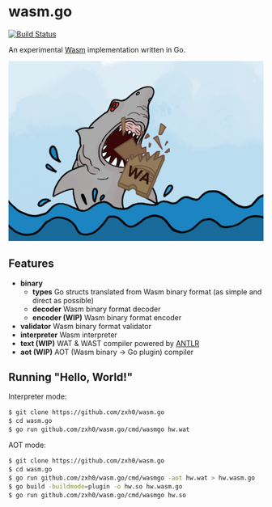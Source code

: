 # wasm.go

[![Build Status](https://travis-ci.com/zxh0/wasm.go.svg?branch=master)](https://travis-ci.com/zxh0/wasm.go)

An experimental [Wasm](https://webassembly.org/) implementation written in Go.

![jaws](jaws.png)



## Features

* **binary**
  * **types** Go structs translated from Wasm binary format (as simple and direct as possible)
  * **decoder** Wasm binary format decoder
  * **encoder (WIP)** Wasm binary format encoder
* **validator** Wasm binary format validator
* **interpreter** Wasm interpreter 
* **text (WIP)** WAT & WAST compiler powered by [ANTLR](https://www.antlr.org/)
* **aot (WIP)** AOT (Wasm binary -> Go plugin) compiler



## Running "Hello, World!"

Interpreter mode:

```bash
$ git clone https://github.com/zxh0/wasm.go
$ cd wasm.go
$ go run github.com/zxh0/wasm.go/cmd/wasmgo hw.wat
```

AOT mode:

```bash
$ git clone https://github.com/zxh0/wasm.go
$ cd wasm.go
$ go run github.com/zxh0/wasm.go/cmd/wasmgo -aot hw.wat > hw.wasm.go
$ go build -buildmode=plugin -o hw.so hw.wasm.go
$ go run github.com/zxh0/wasm.go/cmd/wasmgo hw.so
```

